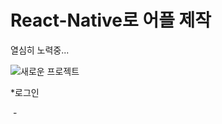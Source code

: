 # React-Native로 어플 제작

열심히 노력중...

![새로운 프로젝트](https://user-images.githubusercontent.com/88194064/131821200-03e55883-fc5e-4873-96e3-dc4a5dc62a74.gif)

*로그인

​	-

